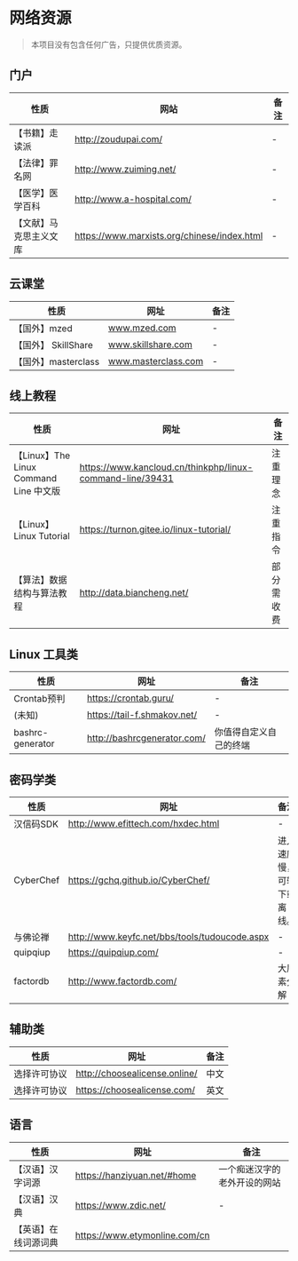# 网络资源

> 本项目没有包含任何广告，只提供优质资源。

## 门户

| 性质                   | 网站                                        | 备注 |
| ---------------------- | ------------------------------------------- | ---- |
| 【书籍】走读派         | http://zoudupai.com/                        | -    |
| 【法律】罪名网         | http://www.zuiming.net/                     | -    |
| 【医学】医学百科       | http://www.a-hospital.com/                  | -    |
| 【文献】马克思主义文库 | https://www.marxists.org/chinese/index.html | -    |



## 云课堂

| 性质                | 网址                | 备注 |
| ------------------- | ------------------- | ---- |
| 【国外】mzed        | www.mzed.com        | -    |
| 【国外】 SkillShare | www.skillshare.com  | -    |
| 【国外】masterclass | www.masterclass.com | -    |



## 线上教程

| 性质                                   | 网址                                                      | 备注       |
| -------------------------------------- | --------------------------------------------------------- | ---------- |
| 【Linux】The Linux Command Line 中文版 | https://www.kancloud.cn/thinkphp/linux-command-line/39431 | 注重理念   |
| 【Linux】 Linux Tutorial               | https://turnon.gitee.io/linux-tutorial/                   | 注重指令   |
| 【算法】数据结构与算法教程             | http://data.biancheng.net/                                | 部分需收费 |



## Linux 工具类

| 性质             | 网址                        | 备注                   |
| ---------------- | --------------------------- | ---------------------- |
| Crontab预判      | https://crontab.guru/       | -                      |
| (未知)           | https://tail-f.shmakov.net/ | -                      |
| bashrc-generator | http://bashrcgenerator.com/ | 你值得自定义自己的终端 |



## 密码学类

| 性质      | 网址                                          | 备注                       |
| --------- | --------------------------------------------- | -------------------------- |
| 汉信码SDK | http://www.efittech.com/hxdec.html            | -                          |
| CyberChef | https://gchq.github.io/CyberChef/             | 进入速度慢，可转下载离线。 |
| 与佛论禅  | http://www.keyfc.net/bbs/tools/tudoucode.aspx | -                          |
| quipqiup  | https://quipqiup.com/                         | -                          |
| factordb  | http://www.factordb.com/                      | 大质素分解                 |



## 辅助类

| 性质         | 网址                          | 备注 |
| ------------ | ----------------------------- | ---- |
| 选择许可协议 | http://choosealicense.online/ | 中文 |
| 选择许可协议 | https://choosealicense.com/   | 英文 |

 

## 语言

| 性质                 | 网址                          | 备注                         |
| -------------------- | ----------------------------- | ---------------------------- |
| 【汉语】汉字词源     | https://hanziyuan.net/#home   | 一个痴迷汉字的老外开设的网站 |
| 【汉语】汉典         | https://www.zdic.net/         | -                            |
| 【英语】在线词源词典 | https://www.etymonline.com/cn |                              |

